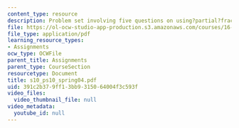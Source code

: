 ```yaml
---
content_type: resource
description: Problem set involving five questions on using?partial?fraction?expansions?to?determine?inverse?Laplace?transforms.
file: https://ol-ocw-studio-app-production.s3.amazonaws.com/courses/16-01-unified-engineering-i-ii-iii-iv-fall-2005-spring-2006/391c2b379ff13bb9315064004f3c593f_s10_ps10_spring04.pdf
file_type: application/pdf
learning_resource_types:
- Assignments
ocw_type: OCWFile
parent_title: Assignments
parent_type: CourseSection
resourcetype: Document
title: s10_ps10_spring04.pdf
uid: 391c2b37-9ff1-3bb9-3150-64004f3c593f
video_files:
  video_thumbnail_file: null
video_metadata:
  youtube_id: null
---
```

